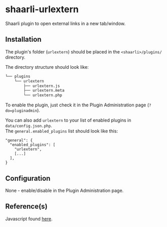 # shaarli-urlextern
Shaarli plugin to open external links in a new tab/window.

## Installation
The plugin's folder (`urlextern`) should be placed in the `<shaarli>/plugins/` directory.

The directory structure should look like:

```bash 
└── plugins
    └── urlextern
        ├── urlextern.js
        ├── urlextern.meta
        └── urlextern.php
```

To enable the plugin, just check it in the Plugin Administration page (`?do=pluginadmin`).

You can also add `urlextern` to your list of enabled plugins in `data/config.json.php`.\
The `general.enabled_plugins` list should look like this:

```
"general": {
  "enabled_plugins": [
    "urlextern",
    [...]
  ],
}
```

## Configuration
None - enable/disable in the Plugin Administration page.

## Reference(s)
Javascript found [here](https://gist.github.com/CrocoDillon/7989214).
